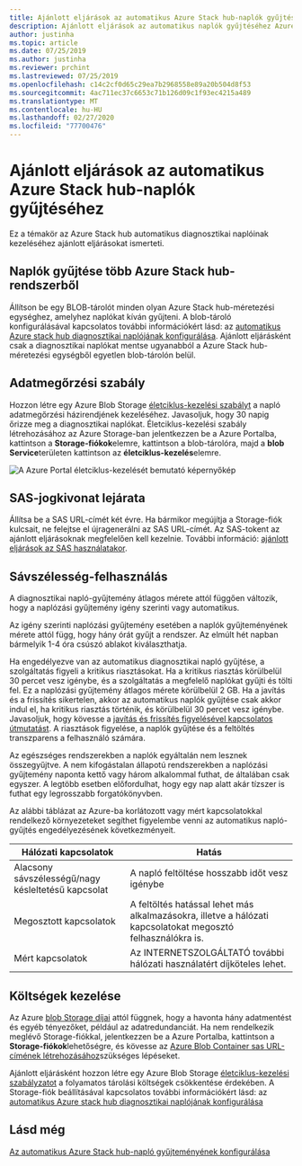```yaml
---
title: Ajánlott eljárások az automatikus Azure Stack hub-naplók gyűjtéséhez
description: Ajánlott eljárások az automatikus naplók gyűjtéséhez Azure Stack hub Súgó és támogatás szolgáltatásban
author: justinha
ms.topic: article
ms.date: 07/25/2019
ms.author: justinha
ms.reviewer: prchint
ms.lastreviewed: 07/25/2019
ms.openlocfilehash: c14c2cf0d65c29ea7b2968558e89a20b504d8f53
ms.sourcegitcommit: 4ac711ec37c6653c71b126d09c1f93ec4215a489
ms.translationtype: MT
ms.contentlocale: hu-HU
ms.lasthandoff: 02/27/2020
ms.locfileid: "77700476"
---
```

# <a name="best-practices-for-automatic-azure-stack-hub-log-collection"></a>Ajánlott eljárások az automatikus Azure Stack hub-naplók gyűjtéséhez 

Ez a témakör az Azure Stack hub automatikus diagnosztikai naplóinak kezeléséhez ajánlott eljárásokat ismerteti. 

## <a name="collecting-logs-from-multiple-azure-stack-hub-systems"></a>Naplók gyűjtése több Azure Stack hub-rendszerből

Állítson be egy BLOB-tárolót minden olyan Azure Stack hub-méretezési egységhez, amelyhez naplókat kíván gyűjteni. A blob-tároló konfigurálásával kapcsolatos további információkért lásd: az [automatikus Azure stack hub diagnosztikai naplójának konfigurálása](azure-stack-configure-automatic-diagnostic-log-collection.md). Ajánlott eljárásként csak a diagnosztikai naplókat mentse ugyanabból a Azure Stack hub-méretezési egységből egyetlen blob-tárolón belül. 

## <a name="retention-policy"></a>Adatmegőrzési szabály

Hozzon létre egy Azure Blob Storage [életciklus-kezelési szabályt](https://docs.microsoft.com/azure/storage/blobs/storage-lifecycle-management-concepts) a napló adatmegőrzési házirendjének kezeléséhez. Javasoljuk, hogy 30 napig őrizze meg a diagnosztikai naplókat. Életciklus-kezelési szabály létrehozásához az Azure Storage-ban jelentkezzen be a Azure Portalba, kattintson a **Storage-fiókok**elemre, kattintson a blob-tárolóra, majd a **blob Service**területen kattintson az **életciklus-kezelés**elemre.

![A Azure Portal életciklus-kezelését bemutató képernyőkép](media/azure-stack-automatic-log-collection/blob-storage-lifecycle-management.png)


## <a name="sas-token-expiration"></a>SAS-jogkivonat lejárata

Állítsa be a SAS URL-címét két évre. Ha bármikor megújítja a Storage-fiók kulcsait, ne felejtse el újragenerálni az SAS URL-címét. Az SAS-tokent az ajánlott eljárásoknak megfelelően kell kezelnie. További információ: [ajánlott eljárások az SAS használatakor](https://docs.microsoft.com/azure/storage/common/storage-dotnet-shared-access-signature-part-1#best-practices-when-using-sas).


## <a name="bandwidth-consumption"></a>Sávszélesség-felhasználás

A diagnosztikai napló-gyűjtemény átlagos mérete attól függően változik, hogy a naplózási gyűjtemény igény szerinti vagy automatikus. 

Az igény szerinti naplózási gyűjtemény esetében a naplók gyűjteményének mérete attól függ, hogy hány órát gyűjt a rendszer. Az elmúlt hét napban bármelyik 1-4 óra csúszó ablakot kiválaszthatja. 

Ha engedélyezve van az automatikus diagnosztikai napló gyűjtése, a szolgáltatás figyeli a kritikus riasztásokat. Ha a kritikus riasztás körülbelül 30 percet vesz igénybe, és a szolgáltatás a megfelelő naplókat gyűjti és tölti fel. Ez a naplózási gyűjtemény átlagos mérete körülbelül 2 GB. Ha a javítás és a frissítés sikertelen, akkor az automatikus naplók gyűjtése csak akkor indul el, ha kritikus riasztás történik, és körülbelül 30 percet vesz igénybe. Javasoljuk, hogy kövesse a [javítás és frissítés figyelésével kapcsolatos útmutatást](azure-stack-updates.md).
A riasztások figyelése, a naplók gyűjtése és a feltöltés transzparens a felhasználó számára. 



Az egészséges rendszerekben a naplók egyáltalán nem lesznek összegyűjtve. A nem kifogástalan állapotú rendszerekben a naplózási gyűjtemény naponta kettő vagy három alkalommal futhat, de általában csak egyszer. A legtöbb esetben előfordulhat, hogy egy nap alatt akár tízszer is futhat egy legrosszabb forgatókönyvben.  

Az alábbi táblázat az Azure-ba korlátozott vagy mért kapcsolatokkal rendelkező környezeteket segíthet figyelembe venni az automatikus napló-gyűjtés engedélyezésének következményeit.

| Hálózati kapcsolatok | Hatás |
|--------------------|--------|
| Alacsony sávszélességű/nagy késleltetésű kapcsolat | A napló feltöltése hosszabb időt vesz igénybe | 
| Megosztott kapcsolatok | A feltöltés hatással lehet más alkalmazásokra, illetve a hálózati kapcsolatokat megosztó felhasználókra is. |
| Mért kapcsolatok | Az INTERNETSZOLGÁLTATÓ további hálózati használatért díjköteles lehet. |


## <a name="managing-costs"></a>Költségek kezelése

Az Azure [blob Storage díjai](https://azure.microsoft.com/pricing/details/storage/blobs/) attól függnek, hogy a havonta hány adatmentést és egyéb tényezőket, például az adatredundanciát. Ha nem rendelkezik meglévő Storage-fiókkal, jelentkezzen be a Azure Portalba, kattintson a **Storage-fiókok**lehetőségre, és kövesse az [Azure Blob Container sas URL-címének létrehozásához](azure-stack-configure-automatic-diagnostic-log-collection.md)szükséges lépéseket.

Ajánlott eljárásként hozzon létre egy Azure Blob Storage [életciklus-kezelési szabályzatot](https://docs.microsoft.com/azure/storage/blobs/storage-lifecycle-management-concepts) a folyamatos tárolási költségek csökkentése érdekében. A Storage-fiók beállításával kapcsolatos további információkért lásd: az [automatikus Azure stack hub diagnosztikai naplójának konfigurálása](azure-stack-configure-automatic-diagnostic-log-collection.md)

## <a name="see-also"></a>Lásd még

[Az automatikus Azure Stack hub-napló gyűjteményének konfigurálása](azure-stack-best-practices-automatic-diagnostic-log-collection.md)


